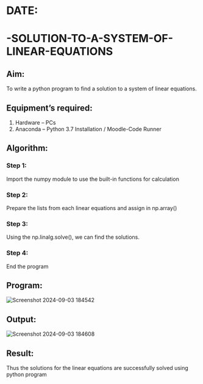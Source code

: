 # DATE:
# -SOLUTION-TO-A-SYSTEM-OF-LINEAR-EQUATIONS
## Aim:
To write a python program to find a solution to a system of linear equations.
## Equipment’s required:
1. 	Hardware – PCs
2. 	Anaconda – Python 3.7 Installation / Moodle-Code Runner
## Algorithm:
### Step 1: 
Import the numpy module to use the built-in functions for calculation
### Step 2: 
Prepare the lists from each linear equations and assign in np.array()
### Step 3: 
Using the np.linalg.solve(), we can find the solutions.
### Step 4: 
End the program
## Program:
![Screenshot 2024-09-03 184542](https://github.com/user-attachments/assets/b58e9b8d-e1b8-4b9f-b4c1-49a458e072ad)

## Output:

![Screenshot 2024-09-03 184608](https://github.com/user-attachments/assets/fb9165da-5c93-4a7e-8a28-ef5ae86f6eea)

## Result: 
Thus the solutions for the linear equations are successfully solved using python program

